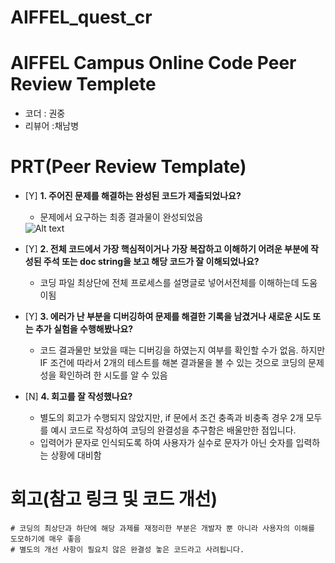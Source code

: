 # AIFFEL_quest_cr
# AIFFEL Campus Online Code Peer Review Templete
- 코더 : 권중 
- 리뷰어 :채남병

# PRT(Peer Review Template)
- [Y]  **1. 주어진 문제를 해결하는 완성된 코드가 제출되었나요?**
    - 문제에서 요구하는 최종 결과물이 완성되었음
    <img title="result" alt="Alt text" src="https://8888-wxk35ix5b6mfjantxcfn4vs3j.container-server-prod.aiffel.io/view/fork_test/AIFFEL_quest_cr_review/Python/Py01/Screenshot_haedongmu_coding%20result_1.png">
    
    
- [Y]  **2. 전체 코드에서 가장 핵심적이거나 가장 복잡하고 이해하기 어려운 부분에 작성된 
주석 또는 doc string을 보고 해당 코드가 잘 이해되었나요?**
    - 코딩 파일 최상단에 전체 프로세스를 설명글로 넣어서전체를 이해하는데 도움이됨
    
- [Y]  **3. 에러가 난 부분을 디버깅하여 문제를 해결한 기록을 남겼거나 새로운 시도 또는 추가 실험을 수행해봤나요?**
    - 코드 결과물만 보았을 때는 디버깅을 하였는지 여부를 확인할 수가 없음. 하지만 IF 조건에 따라서 2개의 테스트를 해본 결과물을 볼 수 있는 것으로 코딩의 문제성을 확인하려 한 시도를 알 수 있음
        
- [N]  **4. 회고를 잘 작성했나요?**
    - 별도의 회고가 수행되지 않았지만, if 문에서 조건 충족과 비충족 경우 2개 모두를 예시 코드로 작성하여 코딩의 완결성을 추구함은 배울만한 점입니다.  
    - 입력어가 문자로 인식되도록 하여 사용자가 실수로 문자가 아닌 숫자를 입력하는 상황에 대비함


# 회고(참고 링크 및 코드 개선)
```
# 코딩의 최상단과 하단에 해당 과제를 재정리한 부분은 개발자 뿐 아니라 사용자의 이해를 도모하기에 매우 좋음
# 별도의 개선 사항이 필요치 않은 완결성 놓은 코드라고 사려됩니다.

```
